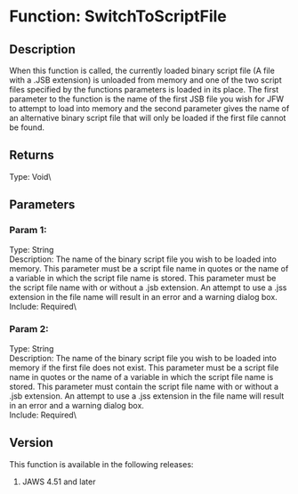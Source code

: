 # Function: SwitchToScriptFile

## Description

When this function is called, the currently loaded binary script file (A
file with a .JSB extension) is unloaded from memory and one of the two
script files specified by the functions parameters is loaded in its
place. The first parameter to the function is the name of the first JSB
file you wish for JFW to attempt to load into memory and the second
parameter gives the name of an alternative binary script file that will
only be loaded if the first file cannot be found.

## Returns

Type: Void\

## Parameters

### Param 1:

Type: String\
Description: The name of the binary script file you wish to be loaded
into memory. This parameter must be a script file name in quotes or the
name of a variable in which the script file name is stored. This
parameter must be the script file name with or without a .jsb extension.
An attempt to use a .jss extension in the file name will result in an
error and a warning dialog box.\
Include: Required\

### Param 2:

Type: String\
Description: The name of the binary script file you wish to be loaded
into memory if the first file does not exist. This parameter must be a
script file name in quotes or the name of a variable in which the script
file name is stored. This parameter must contain the script file name
with or without a .jsb extension. An attempt to use a .jss extension in
the file name will result in an error and a warning dialog box.\
Include: Required\

## Version

This function is available in the following releases:

1.  JAWS 4.51 and later
